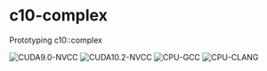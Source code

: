 # c10-complex
Prototyping c10::complex

![CUDA9.0-NVCC](https://github.com/zasdfgbnm/c10-complex/workflows/CUDA9.0-NVCC/badge.svg)
![CUDA10.2-NVCC](https://github.com/zasdfgbnm/c10-complex/workflows/CUDA10.2-NVCC/badge.svg)
![CPU-GCC](https://github.com/zasdfgbnm/c10-complex/workflows/CPU-GCC/badge.svg)
![CPU-CLANG](https://github.com/zasdfgbnm/c10-complex/workflows/CPU-CLANG/badge.svg)
